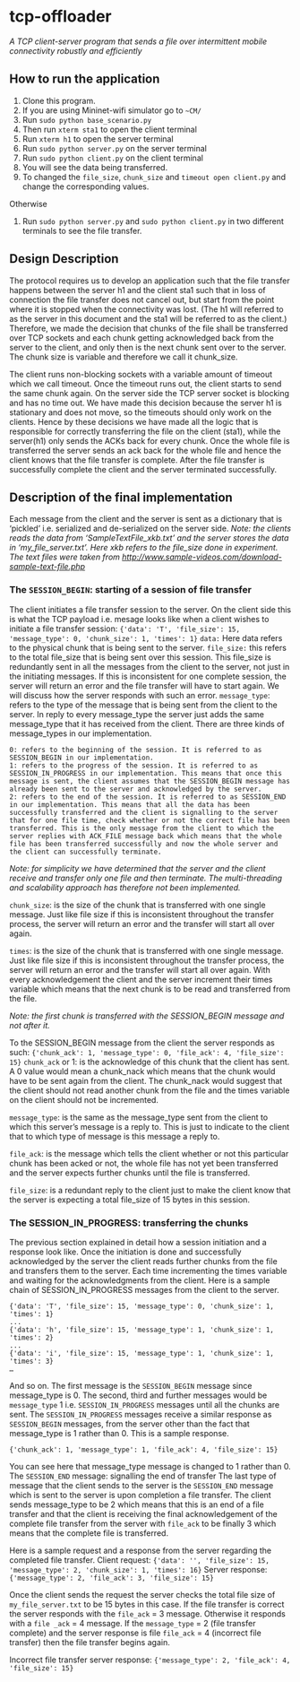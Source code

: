 # tcp-offloader
_A TCP client-server program that sends a file over intermittent mobile connectivity robustly and efficiently_

## How to run the application
1. Clone this program.
2. If you are using Mininet-wifi simulator go to `~CM/`
3. Run `sudo python base_scenario.py`
4. Then run `xterm sta1` to open the client terminal
5. Run `xterm h1` to open the server terminal
6. Run `sudo python server.py` on the server terminal
7. Run `sudo python client.py` on the client terminal
8. You will see the data being transferred.
9. To changed the `file_size`, `chunk_size` and `timeout open client.py` and change the corresponding values.

Otherwise
1. Run `sudo python server.py` and `sudo python client.py` in two different terminals to see the file transfer.

## Design Description
The protocol requires us to develop an application such that the file transfer happens between the server h1 and the client sta1 such that in loss of connection the file transfer does not cancel out, but start from the point where it is stopped when the connectivity was lost. (The h1 will referred to as the server in this document and the sta1 will be referred to as the client.)
Therefore, we made the decision that chunks of the file shall be transferred over TCP sockets and each chunk getting acknowledged back from the server to the client, and only then is the next chunk sent over to the server. The chunk size is variable and therefore we call it chunk_size. 

The client runs non-blocking sockets with a variable amount of timeout which we call timeout. Once the timeout runs out, the client starts to send the same chunk again. On the server side the TCP server socket is blocking and has no time out. We have made this decision because the server h1 is stationary and does not move, so the timeouts should only work on the clients. 
Hence by these decisions we have made all the logic that is responsible for correctly transferring the file on the client (sta1), while the server(h1) only sends the ACKs back for every chunk.
Once the whole file is transferred the server sends an ack back for the whole file and hence the client knows that the file transfer is complete. After the file transfer is successfully complete the client and the server terminated successfully.

## Description of the final implementation
Each message from the client and the server is sent as a dictionary that is ‘pickled’ i.e. serialized and de-serialized on the server side.
_Note: the clients reads the data from ‘SampleTextFile_xkb.txt’ and the server stores the data in ‘my_file_server.txt’.
Here xkb refers to the file_size done in experiment. The text files were taken from http://www.sample-videos.com/download-sample-text-file.php_

### The `SESSION_BEGIN`: starting of a session of file transfer
The client initiates a file transfer session to the server. On the client side this is what the TCP payload i.e. mesage looks like when a client wishes to initiate a file transfer session:
`{'data': 'T', 'file_size': 15, 'message_type': 0, 'chunk_size': 1, 'times': 1}`
`data:` Here data refers to the physical chunk that is being sent to the server.
`file_size:` this refers to the total file_size that is being sent over this session. This file_size is redundantly sent in all the messages from the client to the server, not just in the initiating messages. If this is inconsistent for one complete session, the server will return an error and the file transfer will have to start again. We will discuss how the server responds with such an error.
`message_type`: refers to the type of the message that is being sent from the client to the server. In reply to every message_type the server just adds the same message_type that it has received from the client. There are three kinds of message_types in our implementation.

    0: refers to the beginning of the session. It is referred to as SESSION_BEGIN in our implementation.
    1: refers to the progress of the session. It is referred to as SESSION_IN_PROGRESS in our implementation. This means that once this message is sent, the client assumes that the SESSION_BEGIN message has already been sent to the server and acknowledged by the server.
    2: refers to the end of the session. It is referred to as SESSION_END in our implementation. This means that all the data has been successfully transferred and the client is signalling to the server that for one file time, check whether or not the correct file has been transferred. This is the only message from the client to which the server replies with ACK_FILE message back which means that the whole file has been transferred successfully and now the whole server and the client can successfully terminate.
    
_Note: for simplicity we have determined that the server and the client receive and transfer only one file and then terminate. The multi-threading and scalability approach has therefore not been implemented._

`chunk_size`: is the size of the chunk that is transferred with one single message. Just like file size if this is inconsistent throughout the transfer process, the server will return an error and the transfer will start all over again.

`times`: is the size of the chunk that is transferred with one single message. Just like file size if this is inconsistent throughout the transfer process, the server will return an error and the transfer will start all over again. With every acknowledgement the client and the server increment their times variable which means that the next chunk is to be read and transferred from the file.

_Note: the first chunk is transferred with the SESSION_BEGIN message and not after it._

To the SESSION_BEGIN message from the client the server responds as such:
`{'chunk_ack': 1, 'message_type': 0, 'file_ack': 4, 'file_size': 15}`
`chunk_ack` or 1: is the acknowledge of this chunk that the client has sent. A 0 value would mean a chunk_nack which means that the chunk would have to be sent again from the client. The chunk_nack would suggest that the client should not read another chunk from the file and the times variable on the client should not be incremented.

`message_type`: is the same as the message_type sent from the client to which this server’s message is a reply to. This is just to indicate to the client that to which type of message is this message a reply to.

`file_ack`: is the message which tells the client whether or not this particular chunk has been acked or not, the whole file has not yet been transferred and the server expects further chunks until the file is transferred.

`file_size`: is a redundant reply to the client just to make the client know that the server is expecting a total file_size of 15 bytes in this session.

### The SESSION_IN_PROGRESS: transferring the chunks
The previous section explained in detail how a session initiation and a response look like. Once the initiation is done and successfully acknowledged by the server the client reads further chunks from the file and transfers them to the server. Each time incrementing the times variable and waiting for the acknowledgments from the client.
Here is a sample chain of SESSION_IN_PROGRESS messages from the client to the server.
```
{'data': 'T', 'file_size': 15, 'message_type': 0, 'chunk_size': 1, 'times': 1}
...
{'data': 'h', 'file_size': 15, 'message_type': 1, 'chunk_size': 1, 'times': 2}
...
{'data': 'i', 'file_size': 15, 'message_type': 1, 'chunk_size': 1, 'times': 3}
…
```
 
And so on. The first message is the `SESSION_BEGIN` message since message_type is 0. The second, third and further messages would be `message_type` 1 i.e. `SESSION_IN_PROGRESS` messages until all the chunks are sent. The `SESSION_IN_PROGRESS` messages receive a similar response as `SESSION_BEGIN` messages, from the server other than the fact that message_type is 1 rather than 0.
This is a sample response.
 
`{'chunk_ack': 1, 'message_type': 1, 'file_ack': 4, 'file_size': 15}`
 
You can see here that message_type message is changed to 1 rather than 0.
The `SESSION_END` message: signalling the end of transfer
The last type of message that the client sends to the server is the `SESSION_END` message which is sent to the server is upon completion a file transfer. The client sends message_type to be 2 which means that this is an end of a file transfer and that the client is receiving the final acknowledgement of the complete file transfer from the server with `file_ack` to be finally 3 which means that the complete file is transferred.

Here is a sample request and a response from the server regarding the completed file transfer.
Client request:  `{'data': '', 'file_size': 15, 'message_type': 2, 'chunk_size': 1, 'times': 16}`
Server response: `{'message_type': 2, 'file_ack': 3, 'file_size': 15}`
 
Once the client sends the request the server checks the total file size of `my_file_server.txt` to be 15 bytes in this case. If the file transfer is correct the server responds with the `file_ack` = 3 message. Otherwise it responds with a `file _ack` = 4 message. If the `message_type` = 2 (file transfer complete) and the server response is file `file_ack` = 4 (incorrect file transfer) then the file transfer begins again.
 
Incorrect file transfer server response: `{'message_type': 2, 'file_ack': 4, 'file_size': 15}`